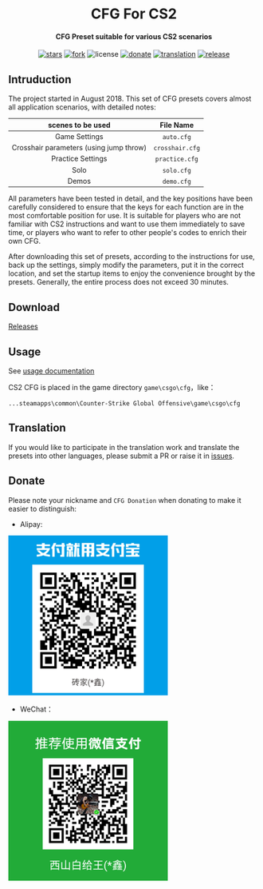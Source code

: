 <h1 align="center">CFG For CS2</h1>
<h4 align="center">CFG Preset suitable for various CS2 scenarios</h3>

<div align="center">

[![stars](https://img.shields.io/github/stars/Purple-CSGO/CS2-Config-Presets.svg?style=flat&color=green)](https://github.com/Purple-CSGO/CS2-Config-Presets)
[![fork](https://img.shields.io/github/forks/Purple-CSGO/CS2-Config-Presets.svg?style=flat&color=critical)](https://github.com/Purple-CSGO/CS2-Config-Presets)
![license](https://img.shields.io/badge/license-GPL%203-orange.svg?style=flat)
[![donate](https://img.shields.io/badge/$-donate-ff69b4.svg?style=flat)](https://github.com/Purple-CSGO/CS2-Config-Presets#捐赠)
[![translation](https://img.shields.io/badge/$-translation-ff69b4.svg?style=flat&color=blueviolet)](https://github.com/Purple-CSGO/CS2-Config-Presets#翻译)
[![release](https://img.shields.io/github/release/Purple-CSGO/CS2-Config-Presets.svg?style=flat&color=blue)](https://github.com/Purple-CSGO/CS2-Config-Presets/releases)

</div>

## Intruduction

The project started in August 2018. This set of CFG presets covers almost all application scenarios, with detailed notes:

| scenes to be used          | File Name              |
|:-------------:|:-----------------:|
| Game Settings          | `auto.cfg`        |
| Crosshair parameters (using jump throw)    | `crosshair.cfg`   |
| Practice Settings          | `practice.cfg`    |
| Solo        | `solo.cfg`        |
| Demos        | `demo.cfg`        |

All parameters have been tested in detail, and the key positions have been carefully considered to ensure that the keys for each function are in the most comfortable position for use. It is suitable for players who are not familiar with CS2 instructions and want to use them immediately to save time, or players who want to refer to other people's codes to enrich their own CFG.

After downloading this set of presets, according to the instructions for use, back up the settings, simply modify the parameters, put it in the correct location, and set the startup items to enjoy the convenience brought by the presets. Generally, the entire process does not exceed 30 minutes.

## Download

[Releases](https://github.com/Purple-CSGO/CS2-Config-Presets/releases)

## Usage

See [usage documentation](https://config.upup.cool/v2/)

CS2 CFG is placed in the game directory `game\csgo\cfg`，like：

```
...steamapps\common\Counter-Strike Global Offensive\game\csgo\cfg
```

## Translation

If you would like to participate in the translation work and translate the presets into other languages, please submit a PR or raise it in [issues](https://github.com/Purple-CSGO/CS2-Config-Presets/issues).

## Donate

Please note your nickname and `CFG Donation` when donating to make it easier to distinguish:

- Alipay:

<img src="./img/支付宝.png" alt="Alipay" style="zoom: 80%;" />

- WeChat：

<img src="./img/微信.png" alt="Wechat" style="zoom:80%;" />
